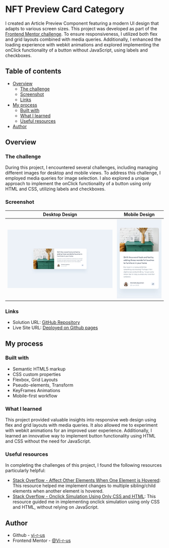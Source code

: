 # NFT Preview Card Category

I created an Article Preview Component featuring a modern UI design that adapts to various screen sizes. This project was developed as part of the [Frontend Mentor challenge](https://www.frontendmentor.io/challenges/article-preview-component-dYBN_pYFT). To ensure responsiveness, I utilized both flex and grid layouts combined with media queries. Additionally, I enhanced the loading experience with webkit animations and explored implementing the onClick functionality of a button without JavaScript, using labels and checkboxes.

## Table of contents

- [Overview](#overview)
  - [The challenge](#the-challenge)
  - [Screenshot](#screenshot)
  - [Links](#links)
- [My process](#my-process)
  - [Built with](#built-with)
  - [What I learned](#what-i-learned)
  - [Useful resources](#useful-resources)
- [Author](#author)

## Overview

### The challenge

During this project, I encountered several challenges, including managing different images for desktop and mobile views. To address this challenge, I employed media queries for image selection. I also explored a unique approach to implement the onClick functionality of a button using only HTML and CSS, utilizing labels and checkboxes.

### Screenshot

Desktop Design            |  Mobile Design 
:-------------------------:|:-------------------------:
![](./design/desktop-design.jpg)  |  ![](./design/mobile-design.jpg)

### Links

- Solution URL: [GitHub Repository](https://github.com/Vi-r-us/Article-Preview-Component)
- Live Site URL: [Deployed on Github pages](https://vi-r-us.github.io/Article-Preview-Component/)


## My process

### Built with

- Semantic HTML5 markup
- CSS custom properties 
- Flexbox, Grid Layouts
- Pseudo-elements, Transform
- KeyFrames Animations
- Mobile-first workflow

### What I learned

This project provided valuable insights into responsive web design using flex and grid layouts with media queries. It also allowed me to experiment with webkit animations for an improved user experience. Additionally, I learned an innovative way to implement button functionality using HTML and CSS without the need for JavaScript.

### Useful resources

In completing the challenges of this project, I found the following resources particularly helpful:
- [Stack Overflow - Affect Other Elements When One Element is Hovered](https://stackoverflow.com/questions/4502633/how-to-affect-other-elements-when-one-element-is-hovered): This resource helped me implement changes to multiple sibling/child elements when another element is hovered.
- [Stack Overflow - Onclick Simulation Using Only CSS and HTML](https://stackoverflow.com/questions/12851023/javascript-onclick-simulation-using-only-css-and-html-without-javascript): This resource guided me in implementing onclick simulation using only CSS and HTML, without relying on JavaScript.

## Author

- Github - [vi-r-us](https://github.com/Vi-r-us)
- Frontend Mentor - [@Vi-r-us](https://www.frontendmentor.io/profile/Vi-r-us)